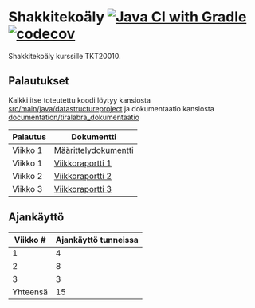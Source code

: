 # Shakkitekoäly [![Java CI with Gradle](https://github.com/pomiska/tiralabra-chessbot/actions/workflows/gradle.yml/badge.svg)](https://github.com/pomiska/tiralabra-chessbot/actions/workflows/gradle.yml)[![codecov](https://codecov.io/gh/pomiska/tiralabra-chessbot/branch/master/graph/badge.svg?token=MvxvF7erhx)](https://codecov.io/gh/pomiska/tiralabra-chessbot)

Shakkitekoäly kurssille TKT20010.

## Palautukset

Kaikki itse toteutettu koodi löytyy kansiosta [src/main/java/datastructureproject](https://github.com/pomiska/tiralabra-chessbot/tree/master/src/main/java/datastructureproject) ja dokumentaatio kansiosta [documentation/tiralabra_dokumentaatio](https://github.com/pomiska/tiralabra-chessbot/tree/master/documentation/tiralabra_dokumentaatio)

| Palautus | Dokumentti | 
| --- | --- |
| Viikko 1 | [Määrittelydokumentti](https://github.com/pomiska/tiralabra-chessbot/blob/master/documentation/tiralabra_dokumentaatio/maarittelydokumentti.md) |
| Viikko 1 | [Viikkoraportti 1](https://github.com/pomiska/tiralabra-chessbot/blob/master/documentation/tiralabra_dokumentaatio/viikkoraportti1.md) |
| Viikko 2 | [Viikkoraportti 2](https://github.com/pomiska/tiralabra-chessbot/blob/master/documentation/tiralabra_dokumentaatio/viikkoraportti2.md) |
| Viikko 3 | [Viikkoraportti 3](https://github.com/pomiska/tiralabra-chessbot/blob/master/documentation/tiralabra_dokumentaatio/viikkoraportti3.md) |

## Ajankäyttö

| Viikko # | Ajankäyttö tunneissa |
| --- | --- |
| 1 | 4 |
| 2 | 8 |
| 3 | 3 |
| Yhteensä | 15 |
